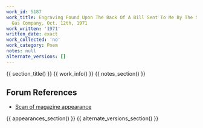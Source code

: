 ```yaml
---
work_id: 5187
work_title: Engraving Found Upon The Back Of A Bill Sent To Me By The Southern California
  Gas Company, Oct. 12th, 1971
work_written: '1971'
written_date: exact
work_collected: 'no'
work_category: Poem
notes: null
alternate_versions: []
---
```


{{ section_title() }}
{{ work_info() }}
{{ notes_section() }}
## Forum References
- [Scan of magazine appearance](https://bukowskiforum.com/threads/after-the-party-engraving-found-upon-the-back-of-a-bill-sent-to-me-by-the-southern-2-poems-in-mag-winter-1972.12830/)

{{ appearances_section() }}
{{ alternate_versions_section() }}